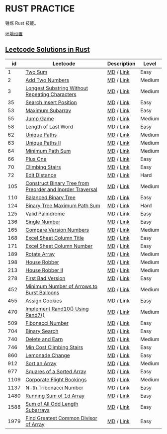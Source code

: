 # RUST PRACTICE

锤炼 Rust 技能。

[环境设置](./Setup.md)

## [Leetcode Solutions in Rust](#leetcode)

<table id="leetcode" class="table-auto">
  <thead>
    <tr>
      <th>id</th>
      <th>Leetcode</th>
      <th>Description</th>
      <th>Level</th>
    </tr>
  </thead>
  <tbody>
      <tr>
        <td>
          1
        </td>
        <td>
          <a href="./leetcode/src/s0001_two_sum.rs"> Two Sum </a>
        </td>
        <td>
          <a href="./leetcode/src/doc/content/s0001_two_sum.md">MD</a> /
          <a href="https://leetcode-cn.com/problems/two-sum/">Link</a>
        </td>
        <td>Easy</td>
      </tr>
      <tr>
        <td>
          2
        </td>
        <td>
          <a href="./leetcode/src/s0002_add_two_numbers.rs"> Add Two Numbers </a>
        </td>
        <td>
          <a href="./leetcode/src/doc/content/s0002_add_two_numbers.md">MD</a> /
          <a href="https://leetcode-cn.com/problems/add-two-numbers/">Link</a>
        </td>
        <td>Medium</td>
      </tr>
      <tr>
        <td>
          3
        </td>
        <td>
          <a href="./leetcode/src/s0003_longest_substring_without_repeating_characters.rs"> Longest Substring Without Repeating Characters </a>
        </td>
        <td>
          <a href="./leetcode/src/doc/content/s0003_longest_substring_without_repeating_characters.md">MD</a> /
          <a href="https://leetcode-cn.com/problems/longest-substring-without-repeating-characters/">Link</a>
        </td>
        <td>Medium</td>
      </tr>
      <tr>
        <td>
          35
        </td>
        <td>
          <a href="./leetcode/src/s0035_search_insert_position.rs"> Search Insert Position </a>
        </td>
        <td>
          <a href="./leetcode/src/doc/content/s0035_search_insert_position.md">MD</a> /
          <a href="https://leetcode-cn.com/problems/search-insert-position/">Link</a>
        </td>
        <td>Easy</td>
      </tr>
      <tr>
        <td>
          53
        </td>
        <td>
          <a href="./leetcode/src/s0053_maximum_subarray.rs"> Maximum Subarray </a>
        </td>
        <td>
          <a href="./leetcode/src/doc/content/s0053_maximum_subarray.md">MD</a> /
          <a href="https://leetcode-cn.com/problems/maximum-subarray/">Link</a>
        </td>
        <td>Easy</td>
      </tr>
      <tr>
        <td>
          55
        </td>
        <td>
          <a href="./leetcode/src/s0055_jump_game.rs"> Jump Game </a>
        </td>
        <td>
          <a href="./leetcode/src/doc/content/s0055_jump_game.md">MD</a> /
          <a href="https://leetcode-cn.com/problems/jump-game/">Link</a>
        </td>
        <td>Medium</td>
      </tr>
      <tr>
        <td>
          58
        </td>
        <td>
          <a href="./leetcode/src/s0058_length_of_last_word.rs"> Length of Last Word </a>
        </td>
        <td>
          <a href="./leetcode/src/doc/content/s0058_length_of_last_word.md">MD</a> /
          <a href="https://leetcode-cn.com/problems/length-of-last-word/">Link</a>
        </td>
        <td>Easy</td>
      </tr>
      <tr>
        <td>
          62
        </td>
        <td>
          <a href="./leetcode/src/s0062_unique_paths.rs"> Unique Paths </a>
        </td>
        <td>
          <a href="./leetcode/src/doc/content/s0062_unique_paths.md">MD</a> /
          <a href="https://leetcode-cn.com/problems/unique-paths/">Link</a>
        </td>
        <td>Medium</td>
      </tr>
      <tr>
        <td>
          63
        </td>
        <td>
          <a href="./leetcode/src/s0063_unique_paths_ii.rs"> Unique Paths II </a>
        </td>
        <td>
          <a href="./leetcode/src/doc/content/s0063_unique_paths_ii.md">MD</a> /
          <a href="https://leetcode-cn.com/problems/unique-paths-ii/">Link</a>
        </td>
        <td>Medium</td>
      </tr>
      <tr>
        <td>
          64
        </td>
        <td>
          <a href="./leetcode/src/s0064_minimum_path_sum.rs"> Minimum Path Sum </a>
        </td>
        <td>
          <a href="./leetcode/src/doc/content/s0064_minimum_path_sum.md">MD</a> /
          <a href="https://leetcode-cn.com/problems/minimum-path-sum/">Link</a>
        </td>
        <td>Medium</td>
      </tr>
      <tr>
        <td>
          66
        </td>
        <td>
          <a href="./leetcode/src/s0066_plus_one.rs"> Plus One </a>
        </td>
        <td>
          <a href="./leetcode/src/doc/content/s0066_plus_one.md">MD</a> /
          <a href="https://leetcode-cn.com/problems/plus-one/">Link</a>
        </td>
        <td>Easy</td>
      </tr>
      <tr>
        <td>
          70
        </td>
        <td>
          <a href="./leetcode/src/s0070_climbing_stairs.rs"> Climbing Stairs </a>
        </td>
        <td>
          <a href="./leetcode/src/doc/content/s0070_climbing_stairs.md">MD</a> /
          <a href="https://leetcode-cn.com/problems/climbing-stairs/">Link</a>
        </td>
        <td>Easy</td>
      </tr>
      <tr>
        <td>
          72
        </td>
        <td>
          <a href="./leetcode/src/s0072_edit_distance.rs"> Edit Distance </a>
        </td>
        <td>
          <a href="./leetcode/src/doc/content/s0072_edit_distance.md">MD</a> /
          <a href="https://leetcode-cn.com/problems/edit-distance/">Link</a>
        </td>
        <td>Hard</td>
      </tr>
      <tr>
        <td>
          105
        </td>
        <td>
          <a href="./leetcode/src/s0105_construct_binary_tree_from_preorder_and_inorder_traversal.rs"> Construct Binary Tree from Preorder and Inorder Traversal </a>
        </td>
        <td>
          <a href="./leetcode/src/doc/content/s0105_construct_binary_tree_from_preorder_and_inorder_traversal.md">MD</a> /
          <a href="https://leetcode-cn.com/problems/construct-binary-tree-from-preorder-and-inorder-traversal/">Link</a>
        </td>
        <td>Medium</td>
      </tr>
      <tr>
        <td>
          110
        </td>
        <td>
          <a href="./leetcode/src/s0110_balanced_binary_tree.rs"> Balanced Binary Tree </a>
        </td>
        <td>
          <a href="./leetcode/src/doc/content/s0110_balanced_binary_tree.md">MD</a> /
          <a href="https://leetcode-cn.com/problems/balanced-binary-tree/">Link</a>
        </td>
        <td>Easy</td>
      </tr>
      <tr>
        <td>
          124
        </td>
        <td>
          <a href="./leetcode/src/s0124_binary_tree_maximum_path_sum.rs"> Binary Tree Maximum Path Sum </a>
        </td>
        <td>
          <a href="./leetcode/src/doc/content/s0124_binary_tree_maximum_path_sum.md">MD</a> /
          <a href="https://leetcode-cn.com/problems/binary-tree-maximum-path-sum/">Link</a>
        </td>
        <td>Hard</td>
      </tr>
      <tr>
        <td>
          125
        </td>
        <td>
          <a href="./leetcode/src/s0125_valid_palindrome.rs"> Valid Palindrome </a>
        </td>
        <td>
          <a href="./leetcode/src/doc/content/s0125_valid_palindrome.md">MD</a> /
          <a href="https://leetcode-cn.com/problems/valid-palindrome/">Link</a>
        </td>
        <td>Easy</td>
      </tr>
      <tr>
        <td>
          136
        </td>
        <td>
          <a href="./leetcode/src/s0136_single_number.rs"> Single Number </a>
        </td>
        <td>
          <a href="./leetcode/src/doc/content/s0136_single_number.md">MD</a> /
          <a href="https://leetcode-cn.com/problems/single-number/">Link</a>
        </td>
        <td>Easy</td>
      </tr>
      <tr>
        <td>
          165
        </td>
        <td>
          <a href="./leetcode/src/s0165_compare_version_numbers.rs"> Compare Version Numbers </a>
        </td>
        <td>
          <a href="./leetcode/src/doc/content/s0165_compare_version_numbers.md">MD</a> /
          <a href="https://leetcode-cn.com/problems/compare-version-numbers/">Link</a>
        </td>
        <td>Medium</td>
      </tr>
      <tr>
        <td>
          168
        </td>
        <td>
          <a href="./leetcode/src/s0168_excel_sheet_column_title.rs"> Excel Sheet Column Title </a>
        </td>
        <td>
          <a href="./leetcode/src/doc/content/s0168_excel_sheet_column_title.md">MD</a> /
          <a href="https://leetcode-cn.com/problems/excel-sheet-column-title/">Link</a>
        </td>
        <td>Easy</td>
      </tr>
      <tr>
        <td>
          171
        </td>
        <td>
          <a href="./leetcode/src/s0171_excel_sheet_column_number.rs"> Excel Sheet Column Number </a>
        </td>
        <td>
          <a href="./leetcode/src/doc/content/s0171_excel_sheet_column_number.md">MD</a> /
          <a href="https://leetcode-cn.com/problems/excel-sheet-column-number/">Link</a>
        </td>
        <td>Easy</td>
      </tr>
      <tr>
        <td>
          189
        </td>
        <td>
          <a href="./leetcode/src/s0189_rotate_array.rs"> Rotate Array </a>
        </td>
        <td>
          <a href="./leetcode/src/doc/content/s0189_rotate_array.md">MD</a> /
          <a href="https://leetcode-cn.com/problems/rotate-array/">Link</a>
        </td>
        <td>Medium</td>
      </tr>
      <tr>
        <td>
          198
        </td>
        <td>
          <a href="./leetcode/src/s0198_house_robber.rs"> House Robber </a>
        </td>
        <td>
          <a href="./leetcode/src/doc/content/s0198_house_robber.md">MD</a> /
          <a href="https://leetcode-cn.com/problems/house-robber/">Link</a>
        </td>
        <td>Medium</td>
      </tr>
      <tr>
        <td>
          213
        </td>
        <td>
          <a href="./leetcode/src/s0213_house_robber_ii.rs"> House Robber II </a>
        </td>
        <td>
          <a href="./leetcode/src/doc/content/s0213_house_robber_ii.md">MD</a> /
          <a href="https://leetcode-cn.com/problems/house-robber-ii/">Link</a>
        </td>
        <td>Medium</td>
      </tr>
      <tr>
        <td>
          278
        </td>
        <td>
          <a href="./leetcode/src/s0278_first_bad_version.rs"> First Bad Version </a>
        </td>
        <td>
          <a href="./leetcode/src/doc/content/s0278_first_bad_version.md">MD</a> /
          <a href="https://leetcode-cn.com/problems/first-bad-version/">Link</a>
        </td>
        <td>Easy</td>
      </tr>
      <tr>
        <td>
          452
        </td>
        <td>
          <a href="./leetcode/src/s0452_minimum_number_of_arrows_to_burst_balloons.rs"> Minimum Number of Arrows to Burst Balloons </a>
        </td>
        <td>
          <a href="./leetcode/src/doc/content/s0452_minimum_number_of_arrows_to_burst_balloons.md">MD</a> /
          <a href="https://leetcode-cn.com/problems/minimum-number-of-arrows-to-burst-balloons/">Link</a>
        </td>
        <td>Medium</td>
      </tr>
      <tr>
        <td>
          455
        </td>
        <td>
          <a href="./leetcode/src/s0455_assign_cookies.rs"> Assign Cookies </a>
        </td>
        <td>
          <a href="./leetcode/src/doc/content/s0455_assign_cookies.md">MD</a> /
          <a href="https://leetcode-cn.com/problems/assign-cookies/">Link</a>
        </td>
        <td>Easy</td>
      </tr>
      <tr>
        <td>
          470
        </td>
        <td>
          <a href="./leetcode/src/s0470_implement_rand10_using_rand7.rs"> Implement Rand10() Using Rand7() </a>
        </td>
        <td>
          <a href="./leetcode/src/doc/content/s0470_implement_rand10_using_rand7.md">MD</a> /
          <a href="https://leetcode-cn.com/problems/implement-rand10-using-rand7/">Link</a>
        </td>
        <td>Medium</td>
      </tr>
      <tr>
        <td>
          509
        </td>
        <td>
          <a href="./leetcode/src/s0509_fibonacci_number.rs"> Fibonacci Number </a>
        </td>
        <td>
          <a href="./leetcode/src/doc/content/s0509_fibonacci_number.md">MD</a> /
          <a href="https://leetcode-cn.com/problems/fibonacci-number/">Link</a>
        </td>
        <td>Easy</td>
      </tr>
      <tr>
        <td>
          704
        </td>
        <td>
          <a href="./leetcode/src/s0704_binary_search.rs"> Binary Search </a>
        </td>
        <td>
          <a href="./leetcode/src/doc/content/s0704_binary_search.md">MD</a> /
          <a href="https://leetcode-cn.com/problems/binary-search/">Link</a>
        </td>
        <td>Easy</td>
      </tr>
      <tr>
        <td>
          740
        </td>
        <td>
          <a href="./leetcode/src/s0740_delete_and_earn.rs"> Delete and Earn </a>
        </td>
        <td>
          <a href="./leetcode/src/doc/content/s0740_delete_and_earn.md">MD</a> /
          <a href="https://leetcode-cn.com/problems/delete-and-earn/">Link</a>
        </td>
        <td>Medium</td>
      </tr>
      <tr>
        <td>
          746
        </td>
        <td>
          <a href="./leetcode/src/s0746_min_cost_climbing_stairs.rs"> Min Cost Climbing Stairs </a>
        </td>
        <td>
          <a href="./leetcode/src/doc/content/s0746_min_cost_climbing_stairs.md">MD</a> /
          <a href="https://leetcode-cn.com/problems/min-cost-climbing-stairs/">Link</a>
        </td>
        <td>Easy</td>
      </tr>
      <tr>
        <td>
          860
        </td>
        <td>
          <a href="./leetcode/src/s0860_lemonade_change.rs"> Lemonade Change </a>
        </td>
        <td>
          <a href="./leetcode/src/doc/content/s0860_lemonade_change.md">MD</a> /
          <a href="https://leetcode-cn.com/problems/lemonade-change/">Link</a>
        </td>
        <td>Easy</td>
      </tr>
      <tr>
        <td>
          912
        </td>
        <td>
          <a href="./leetcode/src/s0912_sort_an_array.rs"> Sort an Array </a>
        </td>
        <td>
          <a href="./leetcode/src/doc/content/s0912_sort_an_array.md">MD</a> /
          <a href="https://leetcode-cn.com/problems/sort-an-array/">Link</a>
        </td>
        <td>Medium</td>
      </tr>
      <tr>
        <td>
          977
        </td>
        <td>
          <a href="./leetcode/src/s0977_squares_of_a_sorted_array.rs"> Squares of a Sorted Array </a>
        </td>
        <td>
          <a href="./leetcode/src/doc/content/s0977_squares_of_a_sorted_array.md">MD</a> /
          <a href="https://leetcode-cn.com/problems/squares-of-a-sorted-array/">Link</a>
        </td>
        <td>Easy</td>
      </tr>
      <tr>
        <td>
          1109
        </td>
        <td>
          <a href="./leetcode/src/s1109_corporate_flight_bookings.rs"> Corporate Flight Bookings </a>
        </td>
        <td>
          <a href="./leetcode/src/doc/content/s1109_corporate_flight_bookings.md">MD</a> /
          <a href="https://leetcode-cn.com/problems/corporate-flight-bookings/">Link</a>
        </td>
        <td>Medium</td>
      </tr>
      <tr>
        <td>
          1137
        </td>
        <td>
          <a href="./leetcode/src/s1137_n_th_tribonacci_number.rs"> N-th Tribonacci Number </a>
        </td>
        <td>
          <a href="./leetcode/src/doc/content/s1137_n_th_tribonacci_number.md">MD</a> /
          <a href="https://leetcode-cn.com/problems/n-th-tribonacci-number/">Link</a>
        </td>
        <td>Easy</td>
      </tr>
      <tr>
        <td>
          1480
        </td>
        <td>
          <a href="./leetcode/src/s1480_running_sum_of_1d_array.rs"> Running Sum of 1d Array </a>
        </td>
        <td>
          <a href="./leetcode/src/doc/content/s1480_running_sum_of_1d_array.md">MD</a> /
          <a href="https://leetcode-cn.com/problems/running-sum-of-1d-array/">Link</a>
        </td>
        <td>Easy</td>
      </tr>
      <tr>
        <td>
          1588
        </td>
        <td>
          <a href="./leetcode/src/s1588_sum_of_all_odd_length_subarrays.rs"> Sum of All Odd Length Subarrays </a>
        </td>
        <td>
          <a href="./leetcode/src/doc/content/s1588_sum_of_all_odd_length_subarrays.md">MD</a> /
          <a href="https://leetcode-cn.com/problems/sum-of-all-odd-length-subarrays/">Link</a>
        </td>
        <td>Easy</td>
      </tr>
      <tr>
        <td>
          1979
        </td>
        <td>
          <a href="./leetcode/src/s1979_find_greatest_common_divisor_of_array.rs"> Find Greatest Common Divisor of Array </a>
        </td>
        <td>
          <a href="./leetcode/src/doc/content/s1979_find_greatest_common_divisor_of_array.md">MD</a> /
          <a href="https://leetcode-cn.com/problems/find-greatest-common-divisor-of-array/">Link</a>
        </td>
        <td>Easy</td>
      </tr></tbody>
</table>